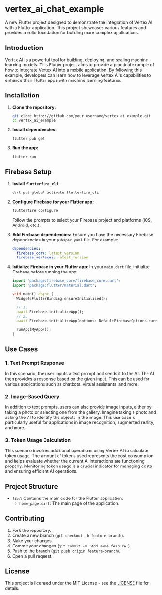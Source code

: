 # vertex_ai_chat_example

A new Flutter project designed to demonstrate the integration of Vertex AI with a Flutter application. This project showcases various features and provides a solid foundation for building more complex applications.

## Introduction

Vertex AI is a powerful tool for building, deploying, and scaling machine learning models. This Flutter project aims to provide a practical example of how to integrate Vertex AI into a mobile application. By following this example, developers can learn how to leverage Vertex AI's capabilities to enhance their Flutter apps with machine learning features.

## Installation

1. **Clone the repository:**
   ```sh
   git clone https://github.com/your_username/vertex_ai_example.git
   cd vertex_ai_example
   ```

2. **Install dependencies:**
   ```sh
   flutter pub get
   ```

3. **Run the app:**
   ```sh
   flutter run
   ```

## Firebase Setup

1. **Install `flutterfire_cli`:**
   ```sh
   dart pub global activate flutterfire_cli
   ```

2. **Configure Firebase for your Flutter app:**
   ```sh
   flutterfire configure
   ```

   Follow the prompts to select your Firebase project and platforms (iOS, Android, etc.).

3. **Add Firebase dependencies:**
   Ensure you have the necessary Firebase dependencies in your `pubspec.yaml` file. For example:
   ```yaml
   dependencies:
     firebase_core: latest_version
     firebase_vertexai: latest_version
   ```

4. **Initialize Firebase in your Flutter app:**
   In your `main.dart` file, initialize Firebase before running the app:
   ```dart
   import 'package:firebase_core/firebase_core.dart';
   import 'package:flutter/material.dart';

   void main() async {
     WidgetsFlutterBinding.ensureInitialized();

     // 1.
     await Firebase.initializeApp();
     // 2.
     await Firebase.initializeApp(options: DefaultFirebaseOptions.currentPlatform)

     runApp(MyApp());
   }
   ```

## Use Cases

### 1. Text Prompt Response
In this scenario, the user inputs a text prompt and sends it to the AI. The AI then provides a response based on the given input. This can be used for various applications such as chatbots, virtual assistants, and more.

### 2. Image-Based Query
In addition to text prompts, users can also provide image inputs, either by taking a photo or selecting one from the gallery. Imagine taking a photo and asking the AI to identify the objects in the image. This use case is particularly useful for applications in image recognition, augmented reality, and more.

### 3. Token Usage Calculation
This scenario involves additional operations using Vertex AI to calculate token usage. The amount of tokens used represents the cost consumption and helps evaluate whether the current AI interactions are functioning properly. Monitoring token usage is a crucial indicator for managing costs and ensuring efficient AI operations.

## Project Structure

- `lib/`: Contains the main code for the Flutter application.
  - `home_page.dart`: The main page of the application.

## Contributing

1. Fork the repository.
2. Create a new branch (`git checkout -b feature-branch`).
3. Make your changes.
4. Commit your changes (`git commit -m 'Add some feature'`).
5. Push to the branch (`git push origin feature-branch`).
6. Open a pull request.

## License

This project is licensed under the MIT License - see the [LICENSE](LICENSE) file for details.
